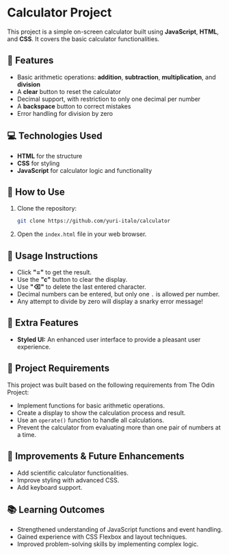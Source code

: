 
# Calculator Project

This project is a simple on-screen calculator built using **JavaScript**, **HTML**, and **CSS**. It covers the basic calculator functionalities.

## 🧮 Features

- Basic arithmetic operations: **addition**, **subtraction**, **multiplication**, and **division**
- A **clear** button to reset the calculator
- Decimal support, with restriction to only one decimal per number
- A **backspace** button to correct mistakes
- Error handling for division by zero

## 💻 Technologies Used

- **HTML** for the structure
- **CSS** for styling
- **JavaScript** for calculator logic and functionality

## 🚀 How to Use

1. Clone the repository:
   ```bash
   git clone https://github.com/yuri-italo/calculator
   ```
2. Open the `index.html` file in your web browser.

## 📝 Usage Instructions

- Click **"="** to get the result.
- Use the **"c"** button to clear the display.
- Use **"⌫"** to delete the last entered character.
- Decimal numbers can be entered, but only one `.` is allowed per number.
- Any attempt to divide by zero will display a snarky error message!

## 🌟 Extra Features

- **Styled UI:** An enhanced user interface to provide a pleasant user experience.

## 🔧 Project Requirements

This project was built based on the following requirements from The Odin Project:

- Implement functions for basic arithmetic operations.
- Create a display to show the calculation process and result.
- Use an `operate()` function to handle all calculations.
- Prevent the calculator from evaluating more than one pair of numbers at a time.

## 🎨 Improvements & Future Enhancements

- Add scientific calculator functionalities.
- Improve styling with advanced CSS.
- Add keyboard support.

## 📚 Learning Outcomes

- Strengthened understanding of JavaScript functions and event handling.
- Gained experience with CSS Flexbox and layout techniques.
- Improved problem-solving skills by implementing complex logic.